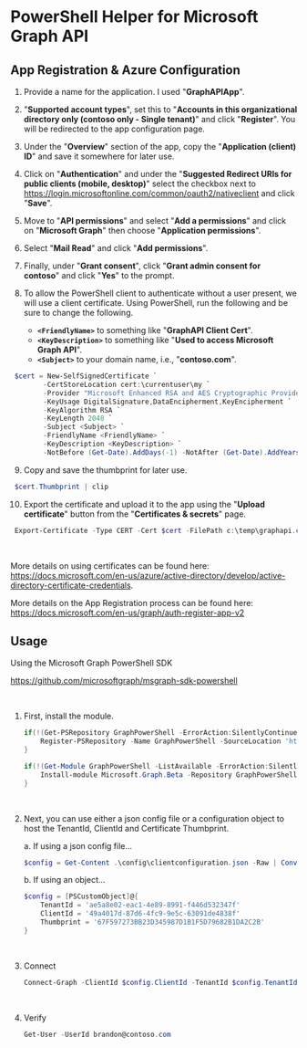 # PowerShell Helper for Microsoft Graph API 

## **App Registration & Azure Configuration**

1. Provide a name for the application. I used "**GraphAPIApp**".
2. "**Supported account types**", set this to "**Accounts in this organizational directory only (contoso only - Single tenant)**" and click "**Register**". You will be redirected to the app configuration page.
3. Under the "**Overview**" section of the app, copy the "**Application (client) ID**" and save it somewhere for later use.
4. Click on "**Authentication**" and under the "**Suggested Redirect URIs for public clients (mobile, desktop)**" select the checkbox next to https://login.microsoftonline.com/common/oauth2/nativeclient and click "**Save**".
5. Move to "**API permissions**" and select "**Add a permissions**" and click on "**Microsoft Graph**" then choose "**Application permissions**".
6. Select "**Mail Read**" and click "**Add permissions**".
7. Finally, under "**Grant consent**", click "**Grant admin consent for contoso**" and click "**Yes**" to the prompt.
8. To allow the PowerShell client to authenticate without a user present, we will use a client certificate. Using PowerShell, run the following and be sure to change the following.

   - **`<FriendlyName>`** to something like "**GraphAPI Client Cert**". 
   - **`<KeyDescription>`** to something like "**Used to access Microsoft Graph API**".
   - **`<Subject>`** to your domain name, i.e., "**contoso.com**".

 ```powershell
  $cert = New-SelfSignedCertificate `
         -CertStoreLocation cert:\currentuser\my `
         -Provider "Microsoft Enhanced RSA and AES Cryptographic Provider" `
         -KeyUsage DigitalSignature,DataEncipherment,KeyEncipherment `
         -KeyAlgorithm RSA `
         -KeyLength 2048 `
         -Subject <Subject> `
         -FriendlyName <FriendlyName> `
         -KeyDescription <KeyDescription> `
         -NotBefore (Get-Date).AddDays(-1) -NotAfter (Get-Date).AddYears(2);
 ```
9. Copy and save the thumbprint for later use.

```powershell
 $cert.Thumbprint | clip
 ```
10. Export the certificate and upload it to the app using the "**Upload certificate**" button from the "**Certificates & secrets**" page.
```powershell
 Export-Certificate -Type CERT -Cert $cert -FilePath c:\temp\graphapi.cer;
 ```
</br>

More details on using certificates can be found here: https://docs.microsoft.com/en-us/azure/active-directory/develop/active-directory-certificate-credentials.

More details on the App Registration process can be found here: https://docs.microsoft.com/en-us/graph/auth-register-app-v2
</br>

## **Usage**
Using the Microsoft Graph PowerShell SDK 

https://github.com/microsoftgraph/msgraph-sdk-powershell

</br>

1. First, install the module.

    ```powershell
    if(!(Get-PSRepository GraphPowerShell -ErrorAction:SilentlyContinue)){
        Register-PSRepository -Name GraphPowerShell -SourceLocation 'https://graphpowershellrepository.azurewebsites.net/nuget' -InstallationPolicy Trusted
    }
    
    if(!(Get-Module GraphPowerShell -ListAvailable -ErrorAction:SilentlyContinue)){
        Install-module Microsoft.Graph.Beta -Repository GraphPowerShell
    }
    ```
</br>

2. Next, you can use either a json config file or a configuration object to host the TenantId, ClientId and Certificate Thumbprint.

    a. If using a json config file...
    
    ```powershell
    $config = Get-Content .\config\clientconfiguration.json -Raw | ConvertFrom-Json
    ```
    
    b. If using an object...
    ```powershell
    $config = [PSCustomObject]@{
        TenantId = 'ae5a8e02-eac1-4e89-8991-f446d532347f'
        ClientId = '49a4017d-87d6-4fc9-9e5c-63091de4838f'
        Thumbprint = '67F597273BB23D345987D1B1F5D79682B1DA2C2B'
    }
    ```
</br>

3. Connect
    ```powershell
    Connect-Graph -ClientId $config.ClientId -TenantId $config.TenantId -CertificateThumbprint $config.Thumbprint
    ```
</br>

4. Verify
    ```powershell
    Get-User -UserId brandon@contoso.com
    ```
